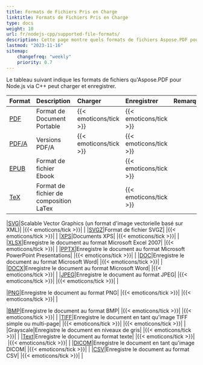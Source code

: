 ```yaml
---
title: Formats de Fichiers Pris en Charge
linktitle: Formats de Fichiers Pris en Charge
type: docs
weight: 10
url: fr/nodejs-cpp/supported-file-formats/
description: Cette page montre quels formats de fichiers Aspose.PDF pour Node.js peut charger et enregistrer.
lastmod: "2023-11-16"
sitemap:
    changefreq: "weekly"
    priority: 0.7
---
```


Le tableau suivant indique les formats de fichiers qu'Aspose.PDF pour Node.js via C++ peut charger et enregistrer.

|**Format**|**Description**|**Charger**|**Enregistrer**|**Remarques**|
| :- | :- | :- | :- | :- |
|[PDF](https://docs.fileformat.com/pdf/)|Format de Document Portable|{{< emoticons/tick >}}|{{< emoticons/tick >}} | |
|[PDF/A](https://docs.fileformat.com/pdf/a/)|Versions PDF/A|{{< emoticons/tick >}}|{{< emoticons/tick >}} | |
|[EPUB](https://docs.fileformat.com/ebook/epub/)|Format de fichier Ebook| |{{< emoticons/tick >}}| |
|[TeX](https://docs.fileformat.com/page-description-language/tex/)|Format de fichier de composition LaTex| |{{< emoticons/tick >}}| |

|[SVG](https://docs.fileformat.com/page-description-language/svg/)|Scalable Vector Graphics (un format d'image vectorielle basé sur XML)| |{{< emoticons/tick >}}| |
|[SVGZ](https://docs.fileformat.com/image/svgz/)|Format de fichier SVGZ| |{{< emoticons/tick >}}| |
|[XPS](https://docs.fileformat.com/page-description-language/xps/)|Documents XPS| |{{< emoticons/tick >}}| |
|[XLSX](https://docs.fileformat.com/spreadsheet/xlsx/)|Enregistre le document au format Microsoft Excel 2007| |{{< emoticons/tick >}}| |
|[PPTX](https://docs.fileformat.com/presentation/pptx/)|Enregistre le document au format Microsoft PowerPoint Presentations| |{{< emoticons/tick >}}| |
|[DOC](https://docs.fileformat.com/word-processing/doc/)|Enregistre le document au format Microsoft Word| |{{< emoticons/tick >}}| |
|[DOCX](https://docs.fileformat.com/word-processing/docx/)|Enregistre le document au format Microsoft Word| |{{< emoticons/tick >}}| |
|[JPEG](https://docs.fileformat.com/image/jpeg/)|Enregistre le document au format JPEG| |{{< emoticons/tick >}}| |{{< emoticons/tick >}}| |

|[PNG](https://docs.fileformat.com/image/png/)|Enregistre le document au format PNG| |{{< emoticons/tick >}}| |{{< emoticons/tick >}}| |

|[BMP](https://docs.fileformat.com/image/bmp/)|Enregistre le document au format BMP| |{{< emoticons/tick >}}| |{{< emoticons/tick >}}| |
|[TIFF](https://docs.fileformat.com/image/tiff/)|Enregistre le document en tant qu'image TIFF simple ou multi-page| |{{< emoticons/tick >}}| |{{< emoticons/tick >}}| |
|Grayscale|Enregistre le document en niveaux de gris| |{{< emoticons/tick >}}| |
|[Text](https://docs.fileformat.com/word-processing/txt/)|Enregistre le document au format texte| |{{< emoticons/tick >}}| |{{< emoticons/tick >}}| |
|[DICOM](https://docs.fileformat.com/image/dicom/)|Enregistre le document en tant qu'image DICOM| |{{< emoticons/tick >}}| |
|[CSV](https://docs.fileformat.com/spreadsheet/csv/)|Enregistre le document au format CSV| |{{< emoticons/tick >}}| |